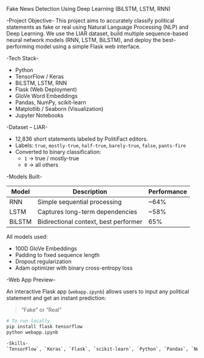 Fake News Detection Using Deep Learning (BiLSTM, LSTM, RNN)

-Project Objective-
This project aims to accurately classify political statements as fake or real using Natural Language Processing (NLP) and Deep Learning. We use the LIAR dataset, build multiple sequence-based neural network models (RNN, LSTM, BiLSTM), and deploy the best-performing model using a simple Flask web interface.

-Tech Stack-
- Python
- TensorFlow / Keras
- BiLSTM, LSTM, RNN
- Flask (Web Deployment)
- GloVe Word Embeddings
- Pandas, NumPy, scikit-learn
- Matplotlib / Seaborn (Visualization)
- Jupyter Notebooks

-Dataset – LIAR-

- 12,836 short statements labeled by PolitiFact editors.
- Labels: `true`, `mostly-true`, `half-true`, `barely-true`, `false`, `pants-fire`
- Converted to binary classification:
  - `1` → true / mostly-true
  - `0` → all others

-Models Built-

| Model   | Description                          | Performance |
|---------|--------------------------------------|-------------|
| RNN     | Simple sequential processing         | ~64%        |
| LSTM    | Captures long-term dependencies      | ~58%        |
| BiLSTM  | Bidirectional context, best performer| 65%       |

All models used:
- 100D GloVe Embeddings
- Padding to fixed sequence length
- Dropout regularization
- Adam optimizer with binary cross-entropy loss

-Web App Preview-

An interactive Flask app (`webapp.ipynb`) allows users to input any political statement and get an instant prediction:  
> “Fake” or “Real”

```bash
# To run locally
pip install flask tensorflow
python webapp.ipynb

-Skills-
`TensorFlow`, `Keras`, `Flask`, `scikit-learn`, `Python`, `Pandas`, `NumPy`, `Matplotlib`, `BiLSTM`, `LSTM`, `RNN`, `Binary Classification`, `Text Classification`, `GloVe Embeddings`, `Tokenization`, `Padding`, `EarlyStopping`, `train_test_split`
